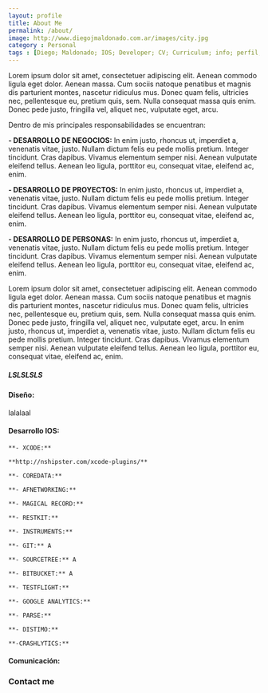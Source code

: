 ```yaml
---
layout: profile
title: About Me
permalink: /about/
image: http://www.diegojmaldonado.com.ar/images/city.jpg
category : Personal
tags : [Diego; Maldonado; IOS; Developer; CV; Curriculum; info; perfil; Córdoba; Argentina;]
---
```


Lorem ipsum dolor sit amet, consectetuer adipiscing elit. Aenean commodo ligula eget dolor. Aenean massa. Cum sociis natoque penatibus et magnis dis parturient montes, nascetur ridiculus mus. Donec quam felis, ultricies nec, pellentesque eu, pretium quis, sem. Nulla consequat massa quis enim. Donec pede justo, fringilla vel, aliquet nec, vulputate eget, arcu.

Dentro de mis principales responsabilidades se encuentran:

**- DESARROLLO DE NEGOCIOS:** In enim justo, rhoncus ut, imperdiet a, venenatis vitae, justo. Nullam dictum felis eu pede mollis pretium. Integer tincidunt. Cras dapibus. Vivamus elementum semper nisi. Aenean vulputate eleifend tellus. Aenean leo ligula, porttitor eu, consequat vitae, eleifend ac, enim.

**- DESARROLLO DE PROYECTOS:** In enim justo, rhoncus ut, imperdiet a, venenatis vitae, justo. Nullam dictum felis eu pede mollis pretium. Integer tincidunt. Cras dapibus. Vivamus elementum semper nisi. Aenean vulputate eleifend tellus. Aenean leo ligula, porttitor eu, consequat vitae, eleifend ac, enim.

**- DESARROLLO DE PERSONAS:** In enim justo, rhoncus ut, imperdiet a, venenatis vitae, justo. Nullam dictum felis eu pede mollis pretium. Integer tincidunt. Cras dapibus. Vivamus elementum semper nisi. Aenean vulputate eleifend tellus. Aenean leo ligula, porttitor eu, consequat vitae, eleifend ac, enim.

Lorem ipsum dolor sit amet, consectetuer adipiscing elit. Aenean commodo ligula eget dolor. Aenean massa. Cum sociis natoque penatibus et magnis dis parturient montes, nascetur ridiculus mus. Donec quam felis, ultricies nec, pellentesque eu, pretium quis, sem. Nulla consequat massa quis enim. Donec pede justo, fringilla vel, aliquet nec, vulputate eget, arcu. In enim justo, rhoncus ut, imperdiet a, venenatis vitae, justo. Nullam dictum felis eu pede mollis pretium. Integer tincidunt. Cras dapibus. Vivamus elementum semper nisi. Aenean vulputate eleifend tellus. Aenean leo ligula, porttitor eu, consequat vitae, eleifend ac, enim.

##### LSLSLSLS

#### Diseño:

lalalaal

#### Desarrollo IOS:

	**- XCODE:**

	**http://nshipster.com/xcode-plugins/**

	**- COREDATA:**

	**- AFNETWORKING:**

	**- MAGICAL RECORD:**

	**- RESTKIT:**

	**- INSTRUMENTS:**

	**- GIT:** A

	**- SOURCETREE:** A

	**- BITBUCKET:** A

	**- TESTFLIGHT:**

	**- GOOGLE ANALYTICS:**

	**- PARSE:**

	**- DISTIMO:**

	**-CRASHLYTICS:**

#### Comunicación:


### Contact me

<script language="JavaScript">
var username = "diegojmaldonado";
var hostname = "gmail.com";
var linktext = username + "@" + hostname ;
document.write("<a href='" + "mail" + "to:" + username + "@" + hostname + "'>" + linktext + "</a>");
</script>

<br>
<br>
<br>
